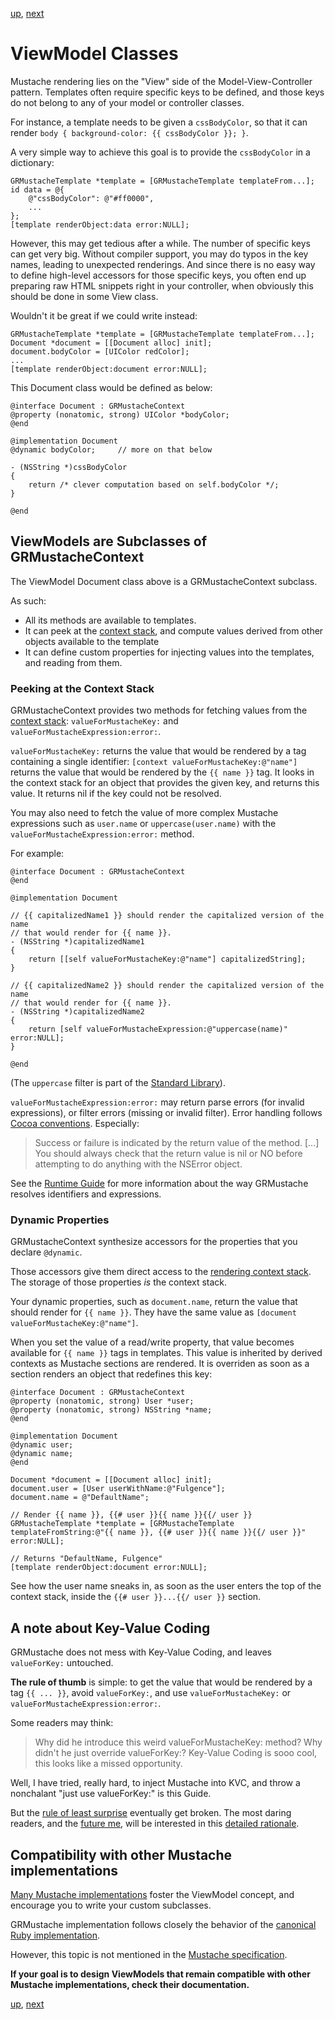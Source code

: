 [up](../../../../GRMustache#documentation), [next](configuration.md)

ViewModel Classes
=================

Mustache rendering lies on the "View" side of the Model-View-Controller pattern. Templates often require specific keys to be defined, and those keys do not belong to any of your model or controller classes.

For instance, a template needs to be given a `cssBodyColor`, so that it can render `body { background-color: {{ cssBodyColor }}; }`.

A very simple way to achieve this goal is to provide the `cssBodyColor` in a dictionary:

```objc
GRMustacheTemplate *template = [GRMustacheTemplate templateFrom...];
id data = @{
    @"cssBodyColor": @"#ff0000",
    ...
};
[template renderObject:data error:NULL];
```

However, this may get tedious after a while. The number of specific keys can get very big. Without compiler support, you may do typos in the key names, leading to unexpected renderings. And since there is no easy way to define high-level accessors for those specific keys, you often end up preparing raw HTML snippets right in your controller, when obviously this should be done in some View class.

Wouldn't it be great if we could write instead:

```objc
GRMustacheTemplate *template = [GRMustacheTemplate templateFrom...];
Document *document = [[Document alloc] init];
document.bodyColor = [UIColor redColor];
...
[template renderObject:document error:NULL];
```

This Document class would be defined as below:

```objc
@interface Document : GRMustacheContext
@property (nonatomic, strong) UIColor *bodyColor;
@end

@implementation Document
@dynamic bodyColor;     // more on that below

- (NSString *)cssBodyColor
{
    return /* clever computation based on self.bodyColor */;
}

@end
```


ViewModels are Subclasses of GRMustacheContext
----------------------------------------------

The ViewModel Document class above is a GRMustacheContext subclass.

As such:

- All its methods are available to templates.
- It can peek at the [context stack](runtime.md#the-context-stack), and compute values derived from other objects available to the template
- It can define custom properties for injecting values into the templates, and reading from them.


### Peeking at the Context Stack

GRMustacheContext provides two methods for fetching values from the [context stack](runtime.md#the-context-stack): `valueForMustacheKey:` and `valueForMustacheExpression:error:`.

`valueForMustacheKey:` returns the value that would be rendered by a tag containing a single identifier: `[context valueForMustacheKey:@"name"]` returns the value that would be rendered by the `{{ name }}` tag. It looks in the context stack for an object that provides the given key, and returns this value. It returns nil if the key could not be resolved.

You may also need to fetch the value of more complex Mustache expressions such as `user.name` or `uppercase(user.name)` with the `valueForMustacheExpression:error:` method.

For example:

```objc
@interface Document : GRMustacheContext
@end

@implementation Document

// {{ capitalizedName1 }} should render the capitalized version of the name
// that would render for {{ name }}.
- (NSString *)capitalizedName1
{
    return [[self valueForMustacheKey:@"name"] capitalizedString];
}

// {{ capitalizedName2 }} should render the capitalized version of the name
// that would render for {{ name }}.
- (NSString *)capitalizedName2
{
    return [self valueForMustacheExpression:@"uppercase(name)" error:NULL];
}

@end
```

(The `uppercase` filter is part of the [Standard Library](standard_library.md)).

`valueForMustacheExpression:error:` may return parse errors (for invalid expressions), or filter errors (missing or invalid filter). Error handling follows [Cocoa conventions](https://developer.apple.com/library/ios/#documentation/Cocoa/Conceptual/ErrorHandlingCocoa/CreateCustomizeNSError/CreateCustomizeNSError.html). Especially:

> Success or failure is indicated by the return value of the method. [...] You should always check that the return value is nil or NO before attempting to do anything with the NSError object.

See the [Runtime Guide](runtime.md) for more information about the way GRMustache resolves identifiers and expressions.


### Dynamic Properties

GRMustacheContext synthesize accessors for the properties that you declare `@dynamic`.

Those accessors give them direct access to the [rendering context stack](runtime.md#the-context-stack). The storage of those properties *is* the context stack.

Your dynamic properties, such as `document.name`, return the value that should render for `{{ name }}`. They have the same value as `[document valueForMustacheKey:@"name"]`.

When you set the value of a read/write property, that value becomes available for `{{ name }}` tags in templates. This value is inherited by derived contexts as Mustache sections are rendered. It is overriden as soon as a section renders an object that redefines this key:

```objc
@interface Document : GRMustacheContext
@property (nonatomic, strong) User *user;
@property (nonatomic, strong) NSString *name;
@end

@implementation Document
@dynamic user;
@dynamic name;
@end

Document *document = [[Document alloc] init];
document.user = [User userWithName:@"Fulgence"];
document.name = @"DefaultName";

// Render {{ name }}, {{# user }}{{ name }}{{/ user }}
GRMustacheTemplate *template = [GRMustacheTemplate templateFromString:@"{{ name }}, {{# user }}{{ name }}{{/ user }}" error:NULL];

// Returns "DefaultName, Fulgence"
[template renderObject:document error:NULL];
```

See how the user name sneaks in, as soon as the user enters the top of the context stack, inside the `{{# user }}...{{/ user }}` section.


A note about Key-Value Coding
-----------------------------

GRMustache does not mess with Key-Value Coding, and leaves `valueForKey:` untouched.

**The rule of thumb** is simple: to get the value that would be rendered by a tag `{{ ... }}`, avoid `valueForKey:`, and use `valueForMustacheKey:` or `valueForMustacheExpression:error:`.

Some readers may think:

> Why did he introduce this weird valueForMustacheKey: method? Why didn't he just override valueForKey:? Key-Value Coding is sooo cool, this looks like a missed opportunity.

Well, I have tried, really hard, to inject Mustache into KVC, and throw a nonchalant "just use valueForKey:" is this Guide.

But the [rule of least surprise](http://www.catb.org/~esr/writings/taoup/html/ch01s06.html#id2878339) eventually get broken. The most daring readers, and the [future me](http://xkcd.com/302/), will be interested in this [detailed rationale](view_model_vs_kvc.md).


Compatibility with other Mustache implementations
-------------------------------------------------

[Many Mustache implementations](https://github.com/defunkt/mustache/wiki/Other-Mustache-implementations) foster the ViewModel concept, and encourage you to write your custom subclasses.

GRMustache implementation follows closely the behavior of the [canonical Ruby implementation](https://github.com/defunkt/mustache).

However, this topic is not mentioned in the [Mustache specification](https://github.com/mustache/spec).

**If your goal is to design ViewModels that remain compatible with other Mustache implementations, check their documentation.**


[up](../../../../GRMustache#documentation), [next](configuration.md)
